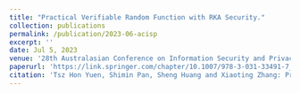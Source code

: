 ```yaml
---
title: "Practical Verifiable Random Function with RKA Security."
collection: publications
permalink: /publication/2023-06-acisp
excerpt: ''
date: Jul 5, 2023
venue: '28th Australasian Conference on Information Security and Privacy, ACISP 2023. Brisbane, Australia, July 5–7, 2023'
paperurl: 'https://link.springer.com/chapter/10.1007/978-3-031-33491-7_18'
citation: 'Tsz Hon Yuen, Shimin Pan, Sheng Huang and Xiaoting Zhang: Practical Verifiable Random Function with RKA Security. In ACISP 2023: 503-522.'
---
```

